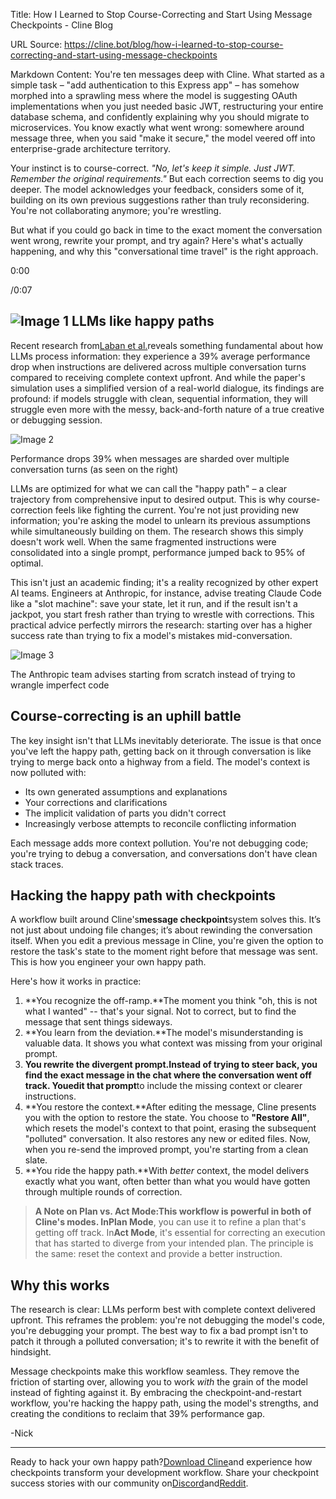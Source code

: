 Title: How I Learned to Stop Course-Correcting and Start Using Message Checkpoints - Cline Blog

URL Source: https://cline.bot/blog/how-i-learned-to-stop-course-correcting-and-start-using-message-checkpoints

Markdown Content:
You're ten messages deep with Cline. What started as a simple task – "add authentication to this Express app" – has somehow morphed into a sprawling mess where the model is suggesting OAuth implementations when you just needed basic JWT, restructuring your entire database schema, and confidently explaining why you should migrate to microservices. You know exactly what went wrong: somewhere around message three, when you said "make it secure," the model veered off into enterprise-grade architecture territory.

Your instinct is to course-correct. _"No, let's keep it simple. Just JWT. Remember the original requirements."_ But each correction seems to dig you deeper. The model acknowledges your feedback, considers some of it, building on its own previous suggestions rather than truly reconsidering. You're not collaborating anymore; you're wrestling.

But what if you could go back in time to the exact moment the conversation went wrong, rewrite your prompt, and try again? Here's what's actually happening, and why this "conversational time travel" is the right approach.

0:00

/0:07

![Image 1](https://cline.ghost.io/content/media/2025/07/edit-messages-checkpoints_thumb.jpg)
LLMs like happy paths
---------------------

Recent research from[Laban et al.](https://arxiv.org/abs/2505.06120?ref=cline.ghost.io)reveals something fundamental about how LLMs process information: they experience a 39% average performance drop when instructions are delivered across multiple conversation turns compared to receiving complete context upfront. And while the paper's simulation uses a simplified version of a real-world dialogue, its findings are profound: if models struggle with clean, sequential information, they will struggle even more with the messy, back-and-forth nature of a true creative or debugging session.

![Image 2](https://cline.ghost.io/content/images/2025/07/image.png)

Performance drops 39% when messages are sharded over multiple conversation turns (as seen on the right)

LLMs are optimized for what we can call the "happy path" – a clear trajectory from comprehensive input to desired output. This is why course-correction feels like fighting the current. You're not just providing new information; you're asking the model to unlearn its previous assumptions while simultaneously building on them. The research shows this simply doesn't work well. When the same fragmented instructions were consolidated into a single prompt, performance jumped back to 95% of optimal.

This isn't just an academic finding; it's a reality recognized by other expert AI teams. Engineers at Anthropic, for instance, advise treating Claude Code like a "slot machine": save your state, let it run, and if the result isn't a jackpot, you start fresh rather than trying to wrestle with corrections. This practical advice perfectly mirrors the research: starting over has a higher success rate than trying to fix a model's mistakes mid-conversation.

![Image 3](https://cline.ghost.io/content/images/2025/07/image-1.png)

The Anthropic team advises starting from scratch instead of trying to wrangle imperfect code

Course-correcting is an uphill battle
-------------------------------------

The key insight isn't that LLMs inevitably deteriorate. The issue is that once you've left the happy path, getting back on it through conversation is like trying to merge back onto a highway from a field. The model's context is now polluted with:

*   Its own generated assumptions and explanations
*   Your corrections and clarifications
*   The implicit validation of parts you didn't correct
*   Increasingly verbose attempts to reconcile conflicting information

Each message adds more context pollution. You're not debugging code; you're trying to debug a conversation, and conversations don't have clean stack traces.

Hacking the happy path with checkpoints
---------------------------------------

A workflow built around Cline's**message checkpoint**system solves this. It’s not just about undoing file changes; it’s about rewinding the conversation itself. When you edit a previous message in Cline, you're given the option to restore the task's state to the moment right before that message was sent. This is how you engineer your own happy path.

Here's how it works in practice:

1.   **You recognize the off-ramp.**The moment you think "oh, this is not what I wanted" -- that's your signal. Not to correct, but to find the message that sent things sideways.
2.   **You learn from the deviation.**The model's misunderstanding is valuable data. It shows you what context was missing from your original prompt.
3.   **You rewrite the divergent prompt.**Instead of trying to steer back, you find the exact message in the chat where the conversation went off track. You**edit that prompt**to include the missing context or clearer instructions.
4.   **You restore the context.**After editing the message, Cline presents you with the option to restore the state. You choose to **"Restore All"**, which resets the model's context to that point, erasing the subsequent "polluted" conversation. It also restores any new or edited files. Now, when you re-send the improved prompt, you're starting from a clean slate.
5.   **You ride the happy path.**With _better_ context, the model delivers exactly what you want, often better than what you would have gotten through multiple rounds of correction.

> **A Note on Plan vs. Act Mode:**This workflow is powerful in both of Cline's modes. In**Plan Mode**, you can use it to refine a plan that's getting off track. In**Act Mode**, it's essential for correcting an execution that has started to diverge from your intended plan. The principle is the same: reset the context and provide a better instruction.

Why this works
--------------

The research is clear: LLMs perform best with complete context delivered upfront. This reframes the problem: you're not debugging the model's code, you're debugging your prompt. The best way to fix a bad prompt isn't to patch it through a polluted conversation; it's to rewrite it with the benefit of hindsight.

Message checkpoints make this workflow seamless. They remove the friction of starting over, allowing you to work _with_ the grain of the model instead of fighting against it. By embracing the checkpoint-and-restart workflow, you're hacking the happy path, using the model's strengths, and creating the conditions to reclaim that 39% performance gap.

-Nick

* * *

Ready to hack your own happy path?[Download Cline](https://cline.bot/?ref=cline.ghost.io)and experience how checkpoints transform your development workflow. Share your checkpoint success stories with our community on[Discord](https://discord.gg/cline?ref=cline.ghost.io)and[Reddit](https://www.reddit.com/r/cline/?ref=cline.ghost.io).
